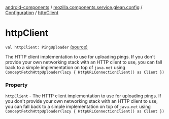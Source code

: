 [android-components](../../index.md) / [mozilla.components.service.glean.config](../index.md) / [Configuration](index.md) / [httpClient](./http-client.md)

# httpClient

`val httpClient: PingUploader` [(source)](https://github.com/mozilla-mobile/android-components/blob/master/components/service/glean/src/main/java/mozilla/components/service/glean/config/Configuration.kt#L24)

The HTTP client implementation to use for uploading pings.
    If you don't provide your own networking stack with an HTTP client to use,
    you can fall back to a simple implementation on top of `java.net` using
    `ConceptFetchHttpUploader(lazy { HttpURLConnectionClient() as Client })`

### Property

`httpClient` - The HTTP client implementation to use for uploading pings.
    If you don't provide your own networking stack with an HTTP client to use,
    you can fall back to a simple implementation on top of `java.net` using
    `ConceptFetchHttpUploader(lazy { HttpURLConnectionClient() as Client })`